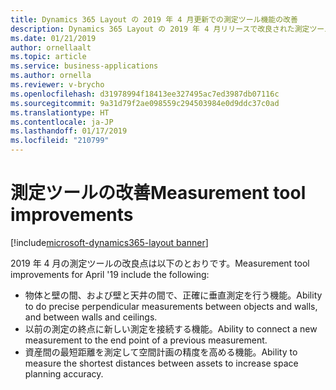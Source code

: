 ```yaml
---
title: Dynamics 365 Layout の 2019 年 4 月更新での測定ツール機能の改善
description: Dynamics 365 Layout の 2019 年 4 月リリースで改良された測定ツール機能では、空間デザイナーはいっそう正確に測定することができます。
ms.date: 01/21/2019
author: ornellaalt
ms.topic: article
ms.service: business-applications
ms.author: ornella
ms.reviewer: v-brycho
ms.openlocfilehash: d31978994f18413ee327495ac7ed3987db07116c
ms.sourcegitcommit: 9a31d79f2ae098559c294503984e0d9ddc37c0ad
ms.translationtype: HT
ms.contentlocale: ja-JP
ms.lasthandoff: 01/17/2019
ms.locfileid: "210799"
---
```

# <a name="measurement-tool-improvements"></a><span data-ttu-id="0b7a3-103">測定ツールの改善</span><span class="sxs-lookup"><span data-stu-id="0b7a3-103">Measurement tool improvements</span></span>
[!include[microsoft-dynamics365-layout banner](../../includes/microsoft-dynamics365-layout.md)]

<span data-ttu-id="0b7a3-104">2019 年 4 月の測定ツールの改良点は以下のとおりです。</span><span class="sxs-lookup"><span data-stu-id="0b7a3-104">Measurement tool improvements for April '19 include the following:</span></span>

- <span data-ttu-id="0b7a3-105">物体と壁の間、および壁と天井の間で、正確に垂直測定を行う機能。</span><span class="sxs-lookup"><span data-stu-id="0b7a3-105">Ability to do precise perpendicular measurements between objects and walls, and between walls and ceilings.</span></span>
- <span data-ttu-id="0b7a3-106">以前の測定の終点に新しい測定を接続する機能。</span><span class="sxs-lookup"><span data-stu-id="0b7a3-106">Ability to connect a new measurement to the end point of a previous measurement.</span></span>
- <span data-ttu-id="0b7a3-107">資産間の最短距離を測定して空間計画の精度を高める機能。</span><span class="sxs-lookup"><span data-stu-id="0b7a3-107">Ability to measure the shortest distances between assets to increase space planning accuracy.</span></span>

